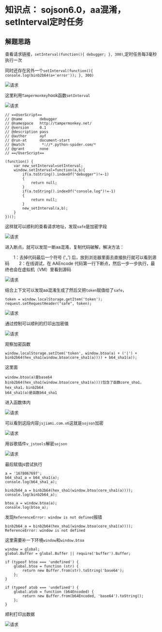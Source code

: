 # 知识点： sojson6.0，aa混淆，setInterval定时任务

## 解题思路

查看请求链接，`setInterval(function(){ debugger; }, 300)`,定时任务每3毫秒执行一次

同时还存在另外一个`setInterval(function(){ console.log(binb2b64(a+'error')); }, 300)`

![请求](./img/1.png)

这里利用`Tampermonkey`hook函数`setInterval`

![请求](./img/2.png)


    // ==UserScript==
    // @name        debugger
    // @namespace   http://tampermonkey.net/
    // @version     0.1
    // @description pass
    // @author      ayf
    // @run-at      document-start
    // @match        *://*.python-spider.com/*
    // @grant       none
    // ==/UserScript==

    (function() {
        var new_setInterval=setInterval;
        window.setInterval=function(a,b){
            if(a.toString().indexOf("debugger")!=-1)
            {
                return null;
            }
            if(a.toString().indexOf("console.log")!=-1)
            {
                return null;
            }
            new_setInterval(a,b);
        }
    })();

这样就可以顺利的查看请求地址，发现`safe`是加密字段

![请求](./img/3.png)

进入断点，就可以发现一断aa混淆，复制代码破解，解决方法：

　　1：去掉代码最后一个符号 ('_') 后，放到浏览器里面去直接执行就可以看到源码
　　2：在线调试，在 AAEncode 代码第一行下断点，然后一步一步执行，最终也会在虚拟机（VM）里看到源码

![请求](./img/4.png)

结合上下文可以发现aa混淆生成了然后又把`token`赋值给了`safe`，

    token = window.localStorage.getItem('token');
    request.setRequestHeader("safe", token);

![请求](./img/5.png)

通过控制可以顺利的打印出加密值

![请求](./img/6.png)

观察加密函数

    window.localStorage.setItem('token', window.btoa(a) + ('|') + binb2b64(hex_sha1(window.btoa(core_sha1(a)))) + b64_sha1(a));

这里面

    window.btoa(a)是base64
    binb2b64(hex_sha1(window.btoa(core_sha1(a))))包含了函数core_sha1，hex_sha1，binb2b64
    b64_sha1(a)是函数b64_sha1

进入函数体内

![请求](./img/7.png)

可以看到这段内容`jsjiami.com.v6`这就是`sojson`加密

![请求](./img/8.png)

用谷歌插件`v_jstools`解密`sojson`

![请求](./img/9.png)

最后赋值js尝试执行

    a = '1678067697';
    b64_sha1_a = b64_sha1(a);
    console.log(b64_sha1_a);

    binb2b64_a = binb2b64(hex_sha1(window.btoa(core_sha1(a))));
    console.log(binb2b64_a);

    btoa_a = window.btoa(a);
    console.log(btoa_a);

发现`ReferenceError: window is not defined`报错

    binb2b64_a = binb2b64(hex_sha1(window.btoa(core_sha1(a))));
    ReferenceError: window is not defined

这里需要补一下环境`window`和`window.btoa`

    window = global;
    global.Buffer = global.Buffer || require('buffer').Buffer;

    if (typeof btoa === 'undefined') {
        global.btoa = function (str) {
            return new Buffer.from(str).toString('base64');
        };
    }

    if (typeof atob === 'undefined') {
        global.atob = function (b64Encoded) {
            return new Buffer.from(b64Encoded, 'base64').toString();
        };
    }

顺利打印出数据

![请求](./img/10.png)